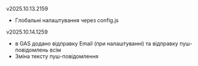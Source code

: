 v2025.10.13.2159
- Глобальні налаштування через config.js

v2025.10.14.1259
- в GAS додано відправку Email (при налаштуванні) та відправку пуш-повідомлень всім 
- Зміна тексту пуш-повідомлення
